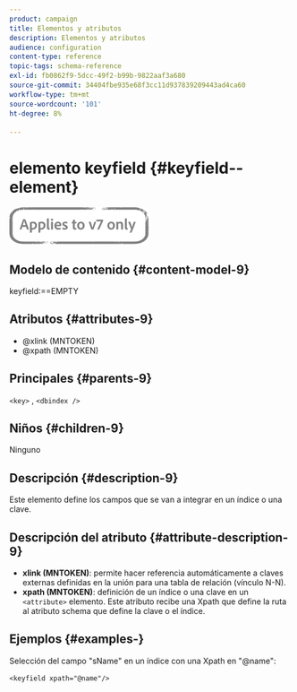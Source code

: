 ```yaml
---
product: campaign
title: Elementos y atributos
description: Elementos y atributos
audience: configuration
content-type: reference
topic-tags: schema-reference
exl-id: fb0862f9-5dcc-49f2-b99b-9822aaf3a680
source-git-commit: 34404fbe935e68f3cc11d937839209443ad4ca60
workflow-type: tm+mt
source-wordcount: '101'
ht-degree: 8%

---
```


# elemento keyfield {#keyfield--element}

![](../../../assets/v7-only.svg)

## Modelo de contenido {#content-model-9}

keyfield:==EMPTY

## Atributos {#attributes-9}

* @xlink (MNTOKEN)
* @xpath (MNTOKEN)

## Principales {#parents-9}

`<key>`  ,  `<dbindex />`

## Niños {#children-9}

Ninguno

## Descripción {#description-9}

Este elemento define los campos que se van a integrar en un índice o una clave.

## Descripción del atributo {#attribute-description-9}

* **xlink (MNTOKEN)**: permite hacer referencia automáticamente a claves externas definidas en la unión para una tabla de relación (vínculo N-N).
* **xpath (MNTOKEN)**: definición de un índice o una clave en un  `<attribute>`  elemento. Este atributo recibe una Xpath que define la ruta al atributo schema que define la clave o el índice.

## Ejemplos {#examples-}

Selección del campo &quot;sName&quot; en un índice con una Xpath en &quot;@name&quot;:

```
<keyfield xpath="@name"/>
```
